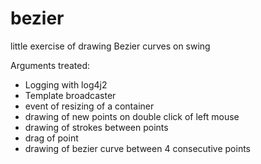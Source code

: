 # bezier
little exercise of drawing Bezier curves on swing 

Arguments treated:
- Logging with log4j2
- Template broadcaster
- event of resizing of a container
- drawing of new points on double click of left mouse
- drawing of strokes between points
- drag of point
- drawing of bezier curve between 4 consecutive points
